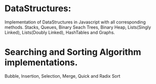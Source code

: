 # DataStructures:
Implementation of DataStructures in Javascript with all corresponding methods.
Stacks, Queues, Binary Seach Trees, Binary Heap, Lists(Singly Linked), Lists(Doubly Linked), HashTables and Graphs.
# Searching and Sorting Algorithm implementations. 
Bubble, Insertion, Selection, Merge, Quick and Radix Sort
